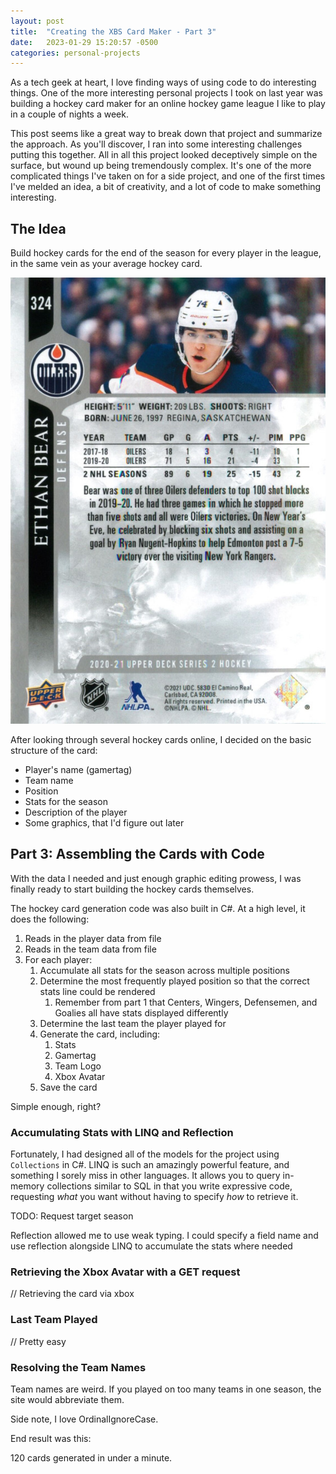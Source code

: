 ```yaml
---
layout: post
title:  "Creating the XBS Card Maker - Part 3"
date:   2023-01-29 15:20:57 -0500
categories: personal-projects
---
```


As a tech geek at heart, I love finding ways of using code to do interesting things. One of the more interesting personal projects I took on last year was building a hockey card maker for an online hockey game league I like to play in a couple of nights a week.  

This post seems like a great way to break down that project and summarize the approach.  As you'll discover, I ran into some interesting challenges putting this together. All in all this project looked deceptively simple on the surface, but wound up being tremendously complex.  It's one of the more complicated things I've taken on for a side project, and one of the first times I've melded an idea, a bit of creativity, and a lot of code to make something interesting.

## The Idea

Build hockey cards for the end of the season for every player in the league, in the same vein as your average hockey card.

![sample hockey card](/assets/s-l1600.jpg)

After looking through several hockey cards online, I decided on the basic structure of the card:
- Player's name (gamertag)
- Team name
- Position
- Stats for the season
- Description of the player
- Some graphics, that I'd figure out later

## Part 3: Assembling the Cards with Code

With the data I needed and just enough graphic editing prowess, I was finally ready to start building the hockey cards themselves.

The hockey card generation code was also built in C#.  At a high level, it does the following:

1. Reads in the player data from file
2. Reads in the team data from file
3. For each player:
    1. Accumulate all stats for the season across multiple positions 
    2. Determine the most frequently played position so that the correct stats line could be rendered
        1. Remember from part 1 that Centers, Wingers, Defensemen, and Goalies all have stats displayed differently
    3. Determine the last team the player played for
    4. Generate the card, including:
        1. Stats
        2. Gamertag
        3. Team Logo
        4. Xbox Avatar
    5. Save the card

Simple enough, right?

### Accumulating Stats with LINQ and Reflection

Fortunately, I had designed all of the models for the project using `Collections` in C#.  LINQ is such an amazingly powerful feature, and something I sorely miss in other languages. It allows you to query in-memory collections similar to SQL in that you write expressive code, requesting *what* you want without having to specify *how* to retrieve it.

TODO: Request target season

Reflection allowed me to use weak typing.  I could specify a field name and use reflection alongside LINQ to accumulate the stats where needed

### Retrieving the Xbox Avatar with a GET request

// Retrieving the card via xbox

### Last Team Played

// Pretty easy

### Resolving the Team Names

Team names are weird.  If you played on too many teams in one season, the site would abbreviate them.

Side note, I love OrdinalIgnoreCase.


End result was this:

120 cards generated in under a minute.  